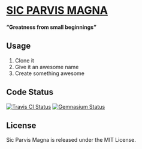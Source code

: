 [SIC PARVIS MAGNA](http://bitaculous.github.io/sic_parvis_magna "Sic Parvis Magna")
===================================================================================

**“Greatness from small beginnings”**

Usage
-----

1. Clone it
2. Give it an awesome name
3. Create something awesome

Code Status
-----------

[<img src="https://travis-ci.org/bitaculous/sic_parvis_magna.svg" title="Travis CI Status" alt="Travis CI Status" />](http://travis-ci.org/bitaculous/sic_parvis_magna)
[<img src="https://gemnasium.com/bitaculous/sic_parvis_magna.svg" title="Gemnasium Status" alt="Gemnasium Status" />](https://gemnasium.com/bitaculous/sic_parvis_magna)

License
-------

Sic Parvis Magna is released under the MIT License.